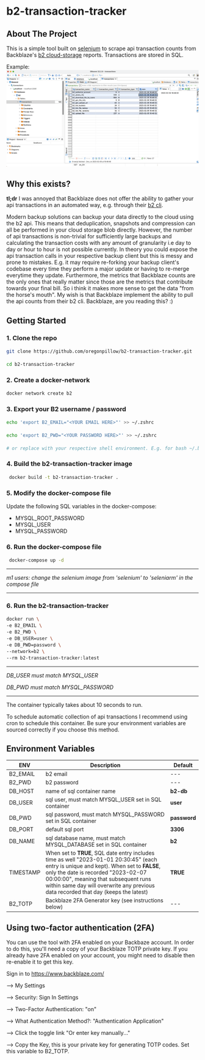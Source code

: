# b2-transaction-tracker

## About The Project

This is a simple tool built on [selenium](https://selenium-python.readthedocs.io/) to scrape api transaction counts from Backblaze's [b2 cloud-storage](https://www.backblaze.com/b2/cloud-storage.html) reports. Transactions are stored in SQL.

Example:
![db beaver example](./screenshot.png)

## Why this exists?

**tl;dr** I was annoyed that Backblaze does not offer the ability to gather your api transactions in an automated way, e.g. through their [b2 cli](https://www.backblaze.com/b2/docs/quick_command_line.html).

Modern backup solutions can backup your data directly to the cloud using the b2 api. This means that deduplication, snapshots and compression can all be performed in your cloud storage blob directly. However, the number of api transactions is non-trivial for sufficiently large backups and calculating the transaction costs with any amount of granularity i.e day to day or hour to hour is not possible currently. In theory you could expose the api transaction calls in your respective backup client but this is messy and prone to mistakes. E.g. it may require re-forking your backup client's codebase every time they perform a major update or having to re-merge everytime they update. Furthermore, the metrics that Backblaze counts are the only ones that really matter since those are the metrics that contribute towards your final bill. So i think it makes more sense to get the data "from the horse's mouth". My wish is that Backblaze implement the ability to pull the api counts from their b2 cli. Backblaze, are you reading this? :)


## Getting Started

### 1. Clone the repo

   ```bash
   git clone https://github.com/oregonpillow/b2-transaction-tracker.git

   cd b2-transaction-tracker
   ```

### 2. Create a docker-network
   ```bash
   docker network create b2
   ```
### 3. Export your B2 username / password

   ```bash
   echo 'export B2_EMAIL="<YOUR EMAIL HERE>"' >> ~/.zshrc

   echo 'export B2_PWD="<YOUR PASSWORD HERE>"' >> ~/.zshrc

   # or replace with your respective shell environment. E.g. for bash ~/.bashrc
   ```


### 4. Build the b2-transaction-tracker image

```bash
 docker build -t b2-transaction-tracker .
```

### 5. Modify the docker-compose file

   Update the following SQL variables in the docker-compose:

   - MYSQL_ROOT_PASSWORD
   - MYSQL_USER
   - MYSQL_PASSWORD

### 6. Run the docker-compose file 

```bash
 docker-compose up -d
```

---

*m1 users: change the selenium image from
'selenium' to 'seleniarm' in the compose file*

---

### 6. Run the b2-transaction-tracker

```bash
docker run \
-e B2_EMAIL \
-e B2_PWD \
-e DB_USER=user \
-e DB_PWD=password \
--network=b2 \
--rm b2-transaction-tracker:latest
```

---

*DB_USER must match MYSQL_USER*

*DB_PWD must match MYSQL_PASSWORD*

---

The container typically takes about 10 seconds to run.

To schedule automatic collection of api transactions I recommend using cron to schedule this container. Be sure your environment variables are sourced correctly if you choose this method.

## Environment Variables

| ENV      | Description | Default |
| ----------- | ----------- | --- |
| B2_EMAIL      | b2 email       | --- |
| B2_PWD   | b2 password        | --- |
| DB_HOST   | name of sql container name        | **b2-db** |
| DB_USER   | sql user, must match MYSQL_USER set in SQL container        | **user** |
| DB_PWD   | sql password, must match MYSQL_PASSWORD set in SQL container        | **password** |
| DB_PORT   | default sql port        | **3306** |
| DB_NAME   | sql database name, must match MYSQL_DATABASE set in SQL container        | **b2** |
| TIMESTAMP   | When set to **TRUE**, SQL date entry includes time as well "2023-01-01 20:30:45" (each entry is unique and kept). When set to **FALSE**, only the date is recorded "2023-02-07 00:00:00", meaning that subsequent runs within same day will overwrite any previous data recorded that day (keeps the latest)       | **TRUE** |
| B2_TOTP      | Backblaze 2FA Generator key (see instructions below)       | --- |


## Using two-factor authentication (2FA)

You can use the tool with 2FA enabled on your Backbaze account. In order to do this, you'll need a copy of your Backblaze TOTP private key. If you already have 2FA enabled on your account, you might need to disable then re-enable it to get this key.

Sign in to https://www.backblaze.com/

   --> My Settings

   --> Security: Sign In Settings

   --> Two-Factor Authentication: "on"

   --> What Authentication Method?: "Authentication Application"

   --> Click the toggle link "Or enter key manually..."

   --> Copy the Key, this is your private key for generating TOTP codes. Set this variable to B2_TOTP.
